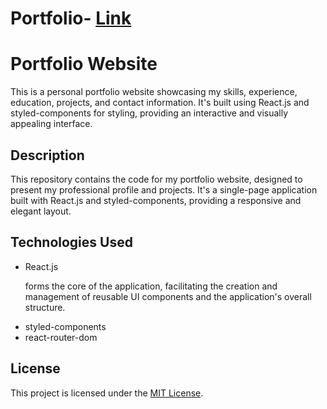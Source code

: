 # Portfolio- [Link](http://localhost:3001/)



<!DOCTYPE html>
<html lang="en">
<head>
  <meta charset="UTF-8">
</head>
<body>

<h1>Portfolio Website</h1>

<p>This is a personal portfolio website showcasing my skills, experience, education, projects, and contact information. It's built using React.js and styled-components for styling, providing an interactive and visually appealing interface.</p>





<h2> Description </h2>

<p>This repository contains the code for my portfolio website, designed to present my professional profile and projects. It's a single-page application built with React.js and styled-components, providing a responsive and elegant layout.</p>






<h2>Technologies Used</h2>

<ul>
  <li>React.js</li>
  <p> forms the core of the application, facilitating the creation and management of reusable UI components and the application's overall structure.</p> 
  <li>styled-components</li>
  <li>react-router-dom</li>
</ul>



<h2> License </h2>

<p>This project is licensed under the <a href="LICENSE">MIT License</a>.</p>

</body>
</html>

